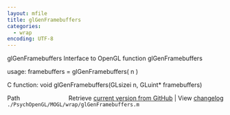 ```yaml
---
layout: mfile
title: glGenFramebuffers
categories:
  - wrap
encoding: UTF-8
---
```


glGenFramebuffers  Interface to OpenGL function glGenFramebuffers

usage:  framebuffers = glGenFramebuffers( n )

C function:  void glGenFramebuffers(GLsizei n, GLuint\* framebuffers)


<div class="code_header" style="text-align:right;">
  <span style="float:left;">Path&nbsp;&nbsp;</span> <span class="counter">Retrieve <a href=
  "https://raw.github.com/Psychtoolbox-3/Psychtoolbox-3/beta/./PsychOpenGL/MOGL/wrap/glGenFramebuffers.m">current version from GitHub</a> | View <a href=
  "https://github.com/Psychtoolbox-3/Psychtoolbox-3/commits/beta/./PsychOpenGL/MOGL/wrap/glGenFramebuffers.m">changelog</a></span>
</div>
<div class="code">
  <code>./PsychOpenGL/MOGL/wrap/glGenFramebuffers.m</code>
</div>
